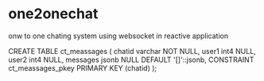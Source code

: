 # one2onechat
onw to one chating system using websocket in reactive application


CREATE TABLE ct_meassages (
    chatid varchar NOT NULL,
    user1 int4 NULL,
    user2 int4 NULL,
    messages jsonb NULL DEFAULT '[]'::jsonb,
    CONSTRAINT ct_meassages_pkey PRIMARY KEY (chatid)
);
